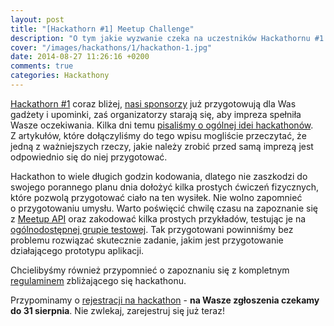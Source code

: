 ```yaml
---
layout: post
title: "[Hackathorn #1] Meetup Challenge"
description: "O tym jakie wyzwanie czeka na uczestników Hackathornu #1."
cover: "/images/hackathons/1/hackathon-1.jpg"
date: 2014-08-27 11:26:16 +0200
comments: true
categories: Hackathony
---
```

<a href="{{ root_url }}/news/2014/08/19/torun-hackathon-1-meetup-challenge/">Hackathorn #1</a> coraz bliżej, <a href="{{ root_url }}/news/2014/08/25/hackathorn-1-sponsorzy/">nasi sponsorzy</a> już przygotowują dla Was gadżety i&nbsp;upominki, zaś organizatorzy starają się, aby impreza spełniła Wasze oczekiwania. Kilka dni temu <a href="{{ root_url }}/news/2014/08/21/hackathorn-1-idea-hackathonow/">pisaliśmy o&nbsp;ogólnej idei hackathonów</a>. Z&nbsp;artykułów, które dołączyliśmy do tego wpisu mogliście przeczytać, że jedną z&nbsp;ważniejszych rzeczy, jakie należy zrobić przed samą imprezą jest odpowiednio się do niej przygotować. 

Hackathon to wiele długich godzin kodowania, dlatego nie zaszkodzi do swojego porannego planu dnia dołożyć kilka prostych ćwiczeń fizycznych, które pozwolą przygotować ciało na ten wysiłek. Nie wolno zapomnieć o&nbsp;przygotowaniu umysłu. Warto poświęcić chwilę czasu na zapoznanie się z&nbsp;<a href="http://www.meetup.com/meetup_api/" target="_blank">Meetup API</a> oraz zakodować kilka prostych przykładów, testując je na <a href="http://www.meetup.com/Meetup-API-Testing/" target="_blank">ogólnodostępnej grupie testowej</a>. Tak przygotowani powinniśmy bez problemu rozwiązać skutecznie zadanie, jakim jest przygotowanie działającego prototypu aplikacji.

Chcielibyśmy również przypomnieć o&nbsp;zapoznaniu się z&nbsp;kompletnym <a href="{{ root_url }}/materials/hackathons/1/regulamin.pdf" target="_blank">regulaminem</a> zbliżającego się hackathonu.

Przypominamy o&nbsp;<a href="http://www.meetup.com/Torun-JUG/events/201836452/" target="_blank">rejestracji na hackathon</a> - **na Wasze zgłoszenia czekamy do 31 sierpnia**. Nie zwlekaj, zarejestruj się już teraz!